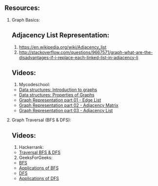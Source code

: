 Resources:
----------

1. Graph Basics:
  
    Adjacency List Representation:
    ------------------------------
    1. https://en.wikipedia.org/wiki/Adjacency_list
    2. http://stackoverflow.com/questions/9667571/graph-what-are-the-disadvantages-if-i-replace-each-linked-list-in-adjacency-li
  
    Videos:
    -------
      
    1. Mycodeschool:
      - [Data structures: Introduction to graphs](https://www.youtube.com/watch?v=gXgEDyodOJU)
      - [Data structures: Properties of Graphs](https://www.youtube.com/watch?v=AfYqN3fGapc)
      - [Graph Representation part 01 - Edge List](https://www.youtube.com/watch?v=ZdY1Fp9dKzs)
      - [Graph Representation part 02 - Adjacency Matrix](https://www.youtube.com/watch?v=9C2cpQZVRBA)
      - [Graph Representation part 03 - Adjacency List](https://www.youtube.com/watch?v=k1wraWzqtvQ)

2. Graph Traversal (BFS & DFS):

    Videos:
    -------
    
    1. Hackerrank:
      - [Traversal BFS & DFS](https://www.youtube.com/watch?v=zaBhtODEL0w)
      
    2. GeeksForGeeks:
      - [BFS](https://www.youtube.com/watch?v=0u78hx-66Xk)
      - [Applications of BFS](https://www.youtube.com/watch?v=-CzEI2r5OTs)
      - [DFS](https://www.youtube.com/watch?v=Y40bRyPQQr0)
      - [Applications of DFS](https://www.youtube.com/watch?v=dE3wBxYobrU)